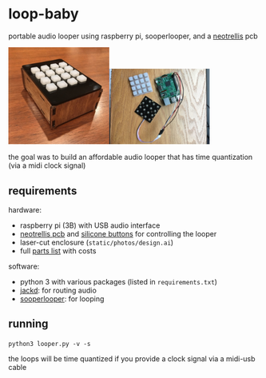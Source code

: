 # loop-baby
portable audio looper using raspberry pi, sooperlooper, and a [neotrellis](https://www.adafruit.com/product/3954) pcb

<img alt="alt_text" width="40%" src="static/photos/box.jpg" /><img alt="alt_text" width="40%" src="static/photos/guts.JPG" />

the goal was to build an affordable audio looper that has time quantization (via a midi clock signal)

## requirements

hardware:

- raspberry pi (3B) with USB audio interface
- [neotrellis pcb](https://www.adafruit.com/product/3954) and [silicone buttons](https://www.adafruit.com/product/1611) for controlling the looper
- laser-cut enclosure (`static/photos/design.ai`)
- full [parts list](https://github.com/mobeets/loop-baby/wiki/Parts-list) with costs

software:

- python 3 with various packages (listed in `requirements.txt`)
- [jackd](https://jackaudio.org/): for routing audio
- [sooperlooper](http://essej.net/sooperlooper/): for looping

## running

`python3 looper.py -v -s`

the loops will be time quantized if you provide a clock signal via a midi-usb cable
